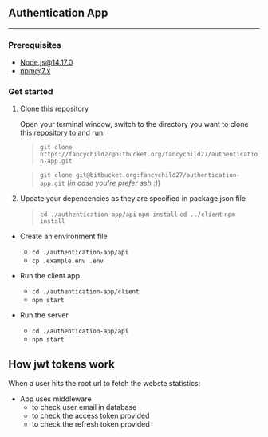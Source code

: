 ## Authentication App
---

### Prerequisites
* [Node.js@14.17.0](https://nodejs.org/en/)
* [npm@7.x](https://docs.npmjs.com/downloading-and-installing-node-js-and-npm)

### Get started

1. Clone this repository
  
    Open your terminal window, switch to the directory you want to clone this repository to and run 

    >  `git clone https://fancychild27@bitbucket.org/fancychild27/authentication-app.git` 
        
    >    `git clone git@bitbucket.org:fancychild27/authentication-app.git` (*in case you're prefer ssh :)*)

2. Update your depencencies as they are specified in package.json file 

   > `cd ./authentication-app/api`
   > `npm install`
   > `cd ../client`
   > `npm install`

* Create an environment file 
    * `cd ./authentication-app/api`
    * `cp .example.env .env`

* Run the client app 
    * `cd ./authentication-app/client`
    * `npm start`
* Run the server 
    * `cd ./authentication-app/api`
    * `npm start`


## How jwt tokens work
When a user hits the root url to fetch the webste statistics:

* App uses middleware
    * to check user email in database
    * to check the access token provided
    * to check the refresh token provided